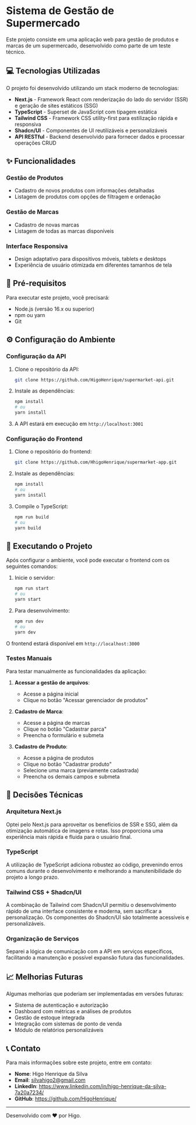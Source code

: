 # Sistema de Gestão de Supermercado

Este projeto consiste em uma aplicação web para gestão de produtos e marcas de um supermercado, desenvolvido como parte de um teste técnico.

## 💻 Tecnologias Utilizadas

O projeto foi desenvolvido utilizando um stack moderno de tecnologias:

- **Next.js** - Framework React com renderização do lado do servidor (SSR) e geração de sites estáticos (SSG)
- **TypeScript** - Superset de JavaScript com tipagem estática
- **Tailwind CSS** - Framework CSS utility-first para estilização rápida e responsiva
- **Shadcn/UI** - Componentes de UI reutilizáveis e personalizáveis
- **API RESTful** - Backend desenvolvido para fornecer dados e processar operações CRUD

## ✨ Funcionalidades

### Gestão de Produtos
- Cadastro de novos produtos com informações detalhadas
- Listagem de produtos com opções de filtragem e ordenação

### Gestão de Marcas
- Cadastro de novas marcas
- Listagem de todas as marcas disponíveis

### Interface Responsiva
- Design adaptativo para dispositivos móveis, tablets e desktops
- Experiência de usuário otimizada em diferentes tamanhos de tela

## 📝 Pré-requisitos

Para executar este projeto, você precisará:

- Node.js (versão 16.x ou superior)
- npm ou yarn
- Git

## ⚙️ Configuração do Ambiente

### Configuração da API

1. Clone o repositório da API:
   ```bash
   git clone https://github.com/HigoHenrique/supermarket-api.git
   ```

2. Instale as dependências:
   ```bash
   npm install
   # ou
   yarn install
   ```

5. A API estará em execução em `http://localhost:3001`

### Configuração do Frontend

1. Clone o repositório do frontend:
   ```bash
   git clone https://github.com/HhigoHenrique/supermarket-app.git
   ```

2. Instale as dependências:
   ```bash
   npm install
   # ou
   yarn install
   ```

3. Compile o TypeScript:
   ```bash
   npm run build
   # ou
   yarn build
   ```

## 🚀 Executando o Projeto

Após configurar o ambiente, você pode executar o frontend com os seguintes comandos:

1. Inicie o servidor:
   ```bash
   npm run start
   # ou
   yarn start
   ```

2. Para desenvolvimento:
   ```bash
   npm run dev
   # ou
   yarn dev
   ```

O frontend estará disponível em `http://localhost:3000`

### Testes Manuais

Para testar manualmente as funcionalidades da aplicação:

1. **Acessar a gestão de arquivos**:
   - Acesse a página inicial
   - Clique no botão "Acessar gerenciador de produtos"

2. **Cadastro de Marca**:
   - Acesse a página de marcas
   - Clique no botão "Cadastrar parca"
   - Preencha o formulário e submeta

3. **Cadastro de Produto**:
   - Acesse a página de produtos
   - Clique no botão "Cadastrar produto"
   - Selecione uma marca (previamente cadastrada)
   - Preencha os demais campos e submeta

## 🧠 Decisões Técnicas

### Arquitetura Next.js
Optei pelo Next.js para aproveitar os benefícios de SSR e SSG, além da otimização automática de imagens e rotas. Isso proporciona uma experiência mais rápida e fluida para o usuário final.

### TypeScript
A utilização de TypeScript adiciona robustez ao código, prevenindo erros comuns durante o desenvolvimento e melhorando a manutenibilidade do projeto a longo prazo.

### Tailwind CSS + Shadcn/UI
A combinação de Tailwind com Shadcn/UI permitiu o desenvolvimento rápido de uma interface consistente e moderna, sem sacrificar a personalização. Os componentes do Shadcn/UI são totalmente acessíveis e personalizáveis.

### Organização de Serviços
Separei a lógica de comunicação com a API em serviços específicos, facilitando a manutenção e possível expansão futura das funcionalidades.

## 📈 Melhorias Futuras

Algumas melhorias que poderiam ser implementadas em versões futuras:

- Sistema de autenticação e autorização
- Dashboard com métricas e análises de produtos
- Gestão de estoque integrada
- Integração com sistemas de ponto de venda
- Módulo de relatórios personalizáveis

## 📞 Contato

Para mais informações sobre este projeto, entre em contato:

- **Nome**: Higo Henrique da Silva
- **Email**: silvahigo2@gmail.com
- **LinkedIn**: https://www.linkedin.com/in/higo-henrique-da-silva-7a20a7234/
- **GitHub**: https://github.com/HigoHenrique/

---

Desenvolvido com ❤️ por Higo.
